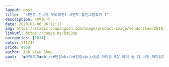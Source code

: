 ```yaml
---
layout: post 
title:  "시멘토 신나게 두뇌회전! 시멘토 틀린그림찾기 1" 
description: 시멘토 신 ..
date: 2020-03-06 06:12:17 
img: https://static.coupangcdn.com/image/product/image/vendoritem/2018/12/06/3833084315/9a21f9c1-c3b2-4a52-bfa8-aff11bfa36ae.jpg 
linkUrl: https://coupa.ng/bsC30p 
categories: [1011] 
color: ff1744 
price: 4950 
author: Ask View Shop 
cont:  "●구매후기●<br/>#단점<br/>#장점<br/>5살 아이랑 9살 아이 둘 다 너무 재미있어 했어요.<br/><br/>5세 남자아이 키우는 엄마입니다<br/>거의 엄마몫이니까요<br/>그런데!! 저는 더 추천드리고 싶은 책이 같은 시멘토에서 출간한,<br/>두 그림을 비교해 달라진 부분을 4개, 5개, 6개를 찾아야 하며 난이도가 조금씩 높아지기에 1단계라도 무시하면 안됩니다^^ 5세이하의 아이에겐 다소 어려울수 있어 엄마와 함께하면 관찰력과 집중력 향상에는 많은 도움이 될것 같습니다 저희 막내 앉은 자리에서 4장 풀어보더니 손에 땀까지 나면서 하는말 "아휴 힘들다 우리 내일 할까요? 쉬어야 겠어요"해서 한참을 웃었습니다 ^^<br/>두번 추천합니다!!! 알식당 3편도 구매하려구요.<br/> 4편도 빨리 출간해주세요!!<br/>드뎌 한 이틀만에<br/>마지막1개를 항상못찾아<br/>만들기같은건 계속 엄마가 함께해주고<br/>미로찾기, 숨은그림찾기, 틀린그림찾기만한것이<br/>미로찾기는 많이 해봤었고<br/>볼펜으로사용하세요<br/>선명한그림<br/>시멘토 틀린 그림찾기는 이번에 첫 구매를 해봤습니다 여섯살이 된 막내와 심심할때 놀아주려고 주문을 한건데 시리즈로 되어 있어 꾸준하게 구매를 해도 재밌을듯 합니다 솔직히 그림도 아이 수준에 맞게 예쁘고 심플하니 쉬울거라 생각했는데 뒷단계로 갈수록 꼭 하나씩은 한참만에 찾기도해  단순한 숨은그림찾기를 생각하면 안되겠더라구요 ㅋㅋㅋ<br/>시멘토 틀린그림찾기 많이들 구매하신대서 구매했는데, 역시나 재미있네요.<br/><br/>싸이펜스면 번져요<br/>아이 창의력과 사고력에 도움이 많이 되겠더라구요ㅎㅎ<br/>알식당 책이 정말 대작이네요.<br/> 처음보는 형식의 도서라서 아이가 엄청 좋아해요.<br/><br/>어른이해도재밌다<br/>엄마가 재밌게 하는모습을 보여준다던지<br/>엄마랑 먼저 누가많이찾나 대결을 한다던지<br/>없는것같아요<br/>엉덩이붙이고 앉아 고심하는모습이 귀엽습니다<br/>요즘코로나때문에 아이혼자 활동할수 있는거<br/>잡생각이많을때 해보세요 시간이 훌쩍갑니다<br/>재밌다고 난리입니다<br/>종이가 코팅지로되어있어<br/>집중력을 좀 기르고자 몇일 더 시켜봤어요<br/>집중력을기를수있다<br/>찾다가 구매하게되었어요<br/>첨에 5세는.<br/>어려워하더라구요<br/>첨엔 하나만 찾더니 그담엔.<br/>2개도잘찾고 3개도잘찾고<br/>초등학생까지라고 하니, 틀린그림찾기 구매하시면서 꼭 알식당도 함께 구매하세요!<br/>틀린그림찾기 뿐만 아니라, 미로, 숨은그림, 낱말퍼즐, 수수께끼 등 다양한 문제들이<br/>틀린그림찾기는 첨이라<br/>하나찾고나서 다했어하고 가버리고<br/>하니 관심을 보이더라구요<br/>혼자 3/1을 해치우고서<br/>혼자노는시간이길어진다<br/>혼자할수있는것들중엔<br/>#단점<br/>#장점<br/>5살 아이랑 9살 아이 둘 다 너무 재미있어 했어요.<br/><br/>5세 남자아이 키우는 엄마입니다<br/>거의 엄마몫이니까요<br/>그런데!! 저는 더 추천드리고 싶은 책이 같은 시멘토에서 출간한,<br/>두 그림을 비교해 달라진 부분을 4개, 5개, 6개를 찾아야 하며 난이도가 조금씩 높아지기에 1단계라도 무시하면 안됩니다^^ 5세이하의 아이에겐 다소 어려울수 있어 엄마와 함께하면 관찰력과 집중력 향상에는 많은 도움이 될것 같습니다 저희 막내 앉은 자리에서 4장 풀어보더니 손에 땀까지 나면서 하는말 "아휴 힘들다 우리 내일 할까요? 쉬어야 겠어요"해서 한참을 웃었습니다 ^^<br/>두번 추천합니다!!! 알식당 3편도 구매하려구요.<br/> 4편도 빨리 출간해주세요!!<br/>드뎌 한 이틀만에<br/>마지막1개를 항상못찾아<br/>만들기같은건 계속 엄마가 함께해주고<br/>미로찾기, 숨은그림찾기, 틀린그림찾기만한것이<br/>미로찾기는 많이 해봤었고<br/>볼펜으로사용하세요<br/>선명한그림<br/>시멘토 틀린 그림찾기는 이번에 첫 구매를 해봤습니다 여섯살이 된 막내와 심심할때 놀아주려고 주문을 한건데 시리즈로 되어 있어 꾸준하게 구매를 해도 재밌을듯 합니다 솔직히 그림도 아이 수준에 맞게 예쁘고 심플하니 쉬울거라 생각했는데 뒷단계로 갈수록 꼭 하나씩은 한참만에 찾기도해  단순한 숨은그림찾기를 생각하면 안되겠더라구요 ㅋㅋㅋ<br/>시멘토 틀린그림찾기 많이들 구매하신대서 구매했는데, 역시나 재미있네요.<br/><br/>싸이펜스면 번져요<br/>아이 창의력과 사고력에 도움이 많이 되겠더라구요ㅎㅎ<br/>알식당 책이 정말 대작이네요.<br/> 처음보는 형식의 도서라서 아이가 엄청 좋아해요.<br/><br/>어른이해도재밌다<br/>엄마가 재밌게 하는모습을 보여준다던지<br/>엄마랑 먼저 누가많이찾나 대결을 한다던지<br/>없는것같아요<br/>엉덩이붙이고 앉아 고심하는모습이 귀엽습니다<br/>요즘코로나때문에 아이혼자 활동할수 있는거<br/>잡생각이많을때 해보세요 시간이 훌쩍갑니다<br/>재밌다고 난리입니다<br/>종이가 코팅지로되어있어<br/>집중력을 좀 기르고자 몇일 더 시켜봤어요<br/>집중력을기를수있다<br/>찾다가 구매하게되었어요<br/>첨에 5세는.<br/>어려워하더라구요<br/>첨엔 하나만 찾더니 그담엔.<br/>2개도잘찾고 3개도잘찾고<br/>초등학생까지라고 하니, 틀린그림찾기 구매하시면서 꼭 알식당도 함께 구매하세요!<br/>틀린그림찾기 뿐만 아니라, 미로, 숨은그림, 낱말퍼즐, 수수께끼 등 다양한 문제들이<br/>틀린그림찾기는 첨이라<br/>하나찾고나서 다했어하고 가버리고<br/>하니 관심을 보이더라구요<br/>혼자 3/1을 해치우고서<br/>혼자노는시간이길어진다<br/>혼자할수있는것들중엔<br/>" 
---
```

